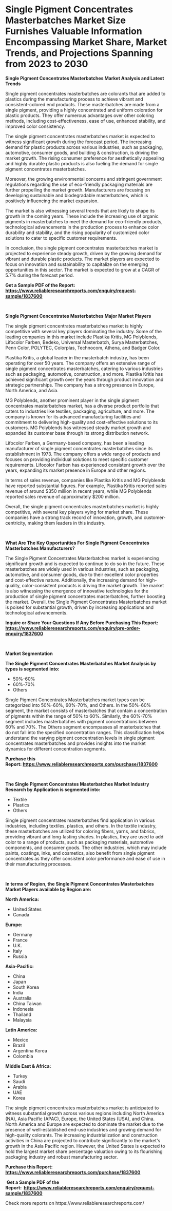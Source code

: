 <p><h1>Single Pigment Concentrates Masterbatches Market Size Furnishes Valuable Information Encompassing Market Share, Market Trends, and Projections Spanning from 2023 to 2030</h1></p><p><strong>Single Pigment Concentrates Masterbatches Market Analysis and Latest Trends</strong></p>
<p><p>Single pigment concentrates masterbatches are colorants that are added to plastics during the manufacturing process to achieve vibrant and consistent-colored end products. These masterbatches are made from a single pigment, providing a highly concentrated and uniform coloration for plastic products. They offer numerous advantages over other coloring methods, including cost-effectiveness, ease of use, enhanced stability, and improved color consistency.</p><p>The single pigment concentrates masterbatches market is expected to witness significant growth during the forecast period. The increasing demand for plastic products across various industries, such as packaging, automotive, consumer goods, and building & construction, is driving the market growth. The rising consumer preference for aesthetically appealing and highly durable plastic products is also fueling the demand for single pigment concentrates masterbatches.</p><p>Moreover, the growing environmental concerns and stringent government regulations regarding the use of eco-friendly packaging materials are further propelling the market growth. Manufacturers are focusing on developing sustainable and biodegradable masterbatches, which is positively influencing the market expansion.</p><p>The market is also witnessing several trends that are likely to shape its growth in the coming years. These include the increasing use of organic pigments in masterbatches to meet the demand for eco-friendly products, technological advancements in the production process to enhance color durability and stability, and the rising popularity of customized color solutions to cater to specific customer requirements.</p><p>In conclusion, the single pigment concentrates masterbatches market is projected to experience steady growth, driven by the growing demand for vibrant and durable plastic products. The market players are expected to focus on innovation and sustainability to capitalize on the emerging opportunities in this sector. The market is expected to grow at a CAGR of 5.7% during the forecast period.</p></p>
<p><strong>Get a Sample PDF of the Report:&nbsp; <a href="https://www.reliableresearchreports.com/enquiry/request-sample/1837600">https://www.reliableresearchreports.com/enquiry/request-sample/1837600</a></strong></p>
<p>&nbsp;</p>
<p><strong>Single Pigment Concentrates Masterbatches Major Market Players</strong></p>
<p><p>The single pigment concentrates masterbatches market is highly competitive with several key players dominating the industry. Some of the leading companies in this market include Plastika Kritis, MG Polyblends, Lifocolor Farben, Bedeko, Universal Masterbatch, Surya Masterbatches, Penn Color, POLYTEC, Colorplas, Technocom, Athena, and Badger Color.</p><p>Plastika Kritis, a global leader in the masterbatch industry, has been operating for over 50 years. The company offers an extensive range of single pigment concentrates masterbatches, catering to various industries such as packaging, automotive, construction, and more. Plastika Kritis has achieved significant growth over the years through product innovation and strategic partnerships. The company has a strong presence in Europe, North America, and Asia.</p><p>MG Polyblends, another prominent player in the single pigment concentrates masterbatches market, has a diverse product portfolio that caters to industries like textiles, packaging, agriculture, and more. The company is known for its advanced manufacturing facilities and commitment to delivering high-quality and cost-effective solutions to its customers. MG Polyblends has witnessed steady market growth and expanded its customer base through its strong distribution network.</p><p>Lifocolor Farben, a Germany-based company, has been a leading manufacturer of single pigment concentrates masterbatches since its establishment in 1973. The company offers a wide range of products and focuses on providing individual solutions to meet specific customer requirements. Lifocolor Farben has experienced consistent growth over the years, expanding its market presence in Europe and other regions.</p><p>In terms of sales revenue, companies like Plastika Kritis and MG Polyblends have reported substantial figures. For example, Plastika Kritis reported sales revenue of around $350 million in recent years, while MG Polyblends reported sales revenue of approximately $200 million.</p><p>Overall, the single pigment concentrates masterbatches market is highly competitive, with several key players vying for market share. These companies have a strong track record of innovation, growth, and customer-centricity, making them leaders in this industry.</p></p>
<p>&nbsp;</p>
<p><strong>What Are The Key Opportunities For Single Pigment Concentrates Masterbatches Manufacturers?</strong></p>
<p><p>The Single Pigment Concentrates Masterbatches market is experiencing significant growth and is expected to continue to do so in the future. These masterbatches are widely used in various industries, such as packaging, automotive, and consumer goods, due to their excellent color properties and cost-effective nature. Additionally, the increasing demand for high-quality, color-consistent products is driving the market growth. The market is also witnessing the emergence of innovative technologies for the production of single pigment concentrates masterbatches, further boosting the market. Overall, the Single Pigment Concentrates Masterbatches market is poised for substantial growth, driven by increasing applications and technological advancements.</p></p>
<p><strong>Inquire or Share Your Questions If Any Before Purchasing This Report: <a href="https://www.reliableresearchreports.com/enquiry/pre-order-enquiry/1837600">https://www.reliableresearchreports.com/enquiry/pre-order-enquiry/1837600</a></strong></p>
<p>&nbsp;</p>
<p><strong>Market Segmentation</strong></p>
<p><strong>The Single Pigment Concentrates Masterbatches Market Analysis by types is segmented into:</strong></p>
<p><ul><li>50%-60%</li><li>60%-70%</li><li>Others</li></ul></p>
<p><p>Single Pigment Concentrates Masterbatches market types can be categorized into 50%-60%, 60%-70%, and Others. In the 50%-60% segment, the market consists of masterbatches that contain a concentration of pigments within the range of 50% to 60%. Similarly, the 60%-70% segment includes masterbatches with pigment concentrations between 60% and 70%. The Others segment encompasses all masterbatches that do not fall into the specified concentration ranges. This classification helps understand the varying pigment concentration levels in single pigment concentrates masterbatches and provides insights into the market dynamics for different concentration segments.</p></p>
<p><strong>Purchase this Report:&nbsp;<a href="https://www.reliableresearchreports.com/purchase/1837600">https://www.reliableresearchreports.com/purchase/1837600</a></strong></p>
<p>&nbsp;</p>
<p><strong>The Single Pigment Concentrates Masterbatches Market Industry Research by Application is segmented into:</strong></p>
<p><ul><li>Textile</li><li>Plastics</li><li>Others</li></ul></p>
<p><p>Single pigment concentrates masterbatches find application in various industries, including textiles, plastics, and others. In the textile industry, these masterbatches are utilized for coloring fibers, yarns, and fabrics, providing vibrant and long-lasting shades. In plastics, they are used to add color to a range of products, such as packaging materials, automotive components, and consumer goods. The other industries, which may include paints, coatings, inks, and cosmetics, also benefit from single pigment concentrates as they offer consistent color performance and ease of use in their manufacturing processes.</p></p>
<p>&nbsp;</p>
<p><strong>In terms of Region, the Single Pigment Concentrates Masterbatches Market Players available by Region are:</strong></p>
<p>
    <p> <strong> North America: </strong>
        <ul>
            <li>United States</li>
            <li>Canada</li>
        </ul>
        </p> 
    <p> <strong> Europe: </strong>
        <ul>
            <li>Germany</li>
            <li>France</li>
            <li>U.K.</li>
            <li>Italy</li>
            <li>Russia</li>
        </ul>
        </p> 
    <p> <strong> Asia-Pacific: </strong>
        <ul>
            <li>China</li>
            <li>Japan</li>
            <li>South Korea</li>
            <li>India</li>
            <li>Australia</li>
            <li>China Taiwan</li>
            <li>Indonesia</li>
            <li>Thailand</li>
            <li>Malaysia</li>
        </ul>
        </p> 
    <p> <strong> Latin America: </strong>
        <ul>
            <li>Mexico</li>
            <li>Brazil</li>
            <li>Argentina Korea</li>
            <li>Colombia</li>
        </ul>
        </p> 
    <p> <strong> Middle East & Africa: </strong>
        <ul>
            <li>Turkey</li>
            <li>Saudi</li>
            <li>Arabia</li>
            <li>UAE</li>
            <li>Korea</li>
        </ul>
    </p>
    </p>
<p><p>The single pigment concentrates masterbatches market is anticipated to witness substantial growth across various regions including North America (NA), Asia Pacific (APAC), Europe, the United States (USA), and China. North America and Europe are expected to dominate the market due to the presence of well-established end-use industries and growing demand for high-quality colorants. The increasing industrialization and construction activities in China are projected to contribute significantly to the market's growth in the Asia Pacific region. However, the United States is expected to hold the largest market share percentage valuation owing to its flourishing packaging industry and robust manufacturing sector.</p></p>
<p><strong>Purchase this Report: <a href="https://www.reliableresearchreports.com/purchase/1837600">https://www.reliableresearchreports.com/purchase/1837600</a></strong></p>
<p>&nbsp;<strong>Get a Sample PDF of the Report:&nbsp;&nbsp;<a href="https://www.reliableresearchreports.com/enquiry/request-sample/1837600">https://www.reliableresearchreports.com/enquiry/request-sample/1837600</a></strong></p>
<p><strong></strong></p>
<p>Check more reports on https://www.reliableresearchreports.com/</p>
